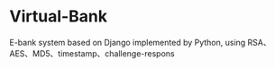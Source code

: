 # Virtual-Bank
E-bank system based on Django implemented by Python, using RSA、AES、MD5、timestamp、challenge-respons

